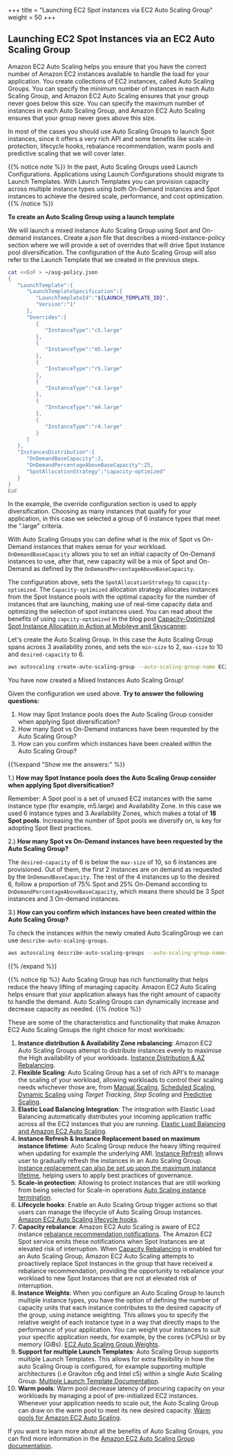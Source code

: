 +++
title = "Launching EC2 Spot instances via EC2 Auto Scaling Group"
weight = 50
+++

## Launching EC2 Spot Instances via an EC2 Auto Scaling Group

Amazon EC2 Auto Scaling helps you ensure that you have the correct number of Amazon EC2 instances available to handle the load for your application. You create collections of EC2 instances, called Auto Scaling Groups. You can specify the minimum number of instances in each Auto Scaling Group, and Amazon EC2 Auto Scaling ensures that your group never goes below this size. You can specify the maximum number of instances in each Auto Scaling Group, and Amazon EC2 Auto Scaling ensures that your group never goes above this size.

In most of the cases you should use Auto Scaling Groups to launch Spot instances, since it offers a very rich API and some benefits like scale-in protection, lifecycle hooks, rebalance recommendation, warm pools and predictive scaling that we will cover later.

{{% notice note %}}
In the past, Auto Scaling Groups used Launch Configurations. Applications using Launch Configurations should migrate to Launch Templates. With Launch Templates you can provision capacity across multiple instance types using both On-Demand instances and Spot instances to achieve the desired scale, performance, and cost optimization.
{{% /notice %}}

 **To create an Auto Scaling Group using a launch template**

We will launch a mixed instance Auto Scaling Group using Spot and On-demand instances.
Create a *json* file that describes a mixed-instance-policy section where we will provide a set of overrides that will drive Spot instance pool diversification. The configuration of the Auto Scaling Group will also refer to the Launch Template that we created in the previous steps.

```bash
cat <<EoF > ~/asg-policy.json
{
   "LaunchTemplate":{
      "LaunchTemplateSpecification":{
         "LaunchTemplateId":"${LAUNCH_TEMPLATE_ID}",
         "Version":"1"
      },
      "Overrides":[
         {
            "InstanceType":"c5.large"
         },
         {
            "InstanceType":"m5.large"
         },
         {
            "InstanceType":"r5.large"
         },
         {
            "InstanceType":"c4.large"
         },
         {
            "InstanceType":"m4.large"
         },
         {
            "InstanceType":"r4.large"
         }
      ]
   },
   "InstancesDistribution":{
      "OnDemandBaseCapacity":2,
      "OnDemandPercentageAboveBaseCapacity":25,
      "SpotAllocationStrategy":"capacity-optimized"
   }
}
EoF
```

In the example, the override configuration section is used to apply diversification. Choosing as many instances that qualify for your application, in this case we selected a group of 6 instance types that meet the ".large" criteria.

With Auto Scaling Groups you can define what is the mix of Spot vs On-Demand instances that makes sense for your workload. `OnDemandBaseCapacity` allows you to set an initial capacity of On-Demand instances to use, after that, new capacity will be a mix of Spot and On-Demand as defined by the `OnDemandPercentageAboveBaseCapacity`.

The configuration above, sets the `SpotAllocationStrategy` to `capacity-optimized`. The `Capacity-optimized` allocation strategy allocates instances from the Spot Instance pools with the optimal capacity for the number of instances that are launching, making use of real-time capacity data and optimizing the selection of spot instances used. You can read about the benefits of using `capcity-optimized` in the blog post [Capacity-Optimized Spot Instance Allocation in Action at Mobileye and Skyscanner](https://aws.amazon.com/blogs/aws/capacity-optimized-spot-instance-allocation-in-action-at-mobileye-and-skyscanner/).

Let's create the Auto Scaling Group. In this case the Auto Scaling Group spans across 3 availability zones, and sets the `min-size` to 2, `max-size` to 10 and `desired-capacity` to 6.

```bash
aws autoscaling create-auto-scaling-group --auto-scaling-group-name EC2SpotWorkshopASG --min-size 1 --max-size 10 --desired-capacity 6 --vpc-zone-identifier "${SUBNET_1},${SUBNET_2},${SUBNET_3}" --capacity-rebalance --mixed-instances-policy file://asg-policy.json
```

You have now created a Mixed Instances Auto Scaling Group!


Given the configuration we used above. **Try to answer the following questions:**

1. How may Spot Instance pools does the Auto Scaling Group consider when applying Spot
diversification?
2. How many Spot vs On-Demand instances have been requested by the Auto Scaling Group?
3. How can you confirm which instances have been created within the Auto Scaling Group?

{{%expand "Show me the answers:" %}}

1.) **How may Spot Instance pools does the Auto Scaling Group consider when applying Spot
diversification?**

Remember: A Spot pool is a set of unused EC2 instances with the same instance type (for example, m5.large) and Availability Zone. In this case we used 6 instance types and 3 Availability Zones, which makes a total of **18 Spot pools**. Increasing the number of Spot pools we diversify on, is key for adopting Spot Best practices.

2.) **How many Spot vs On-Demand instances have been requested by the Auto Scaling Group?**

The `desired-capacity` of 6 is below the `max-size` of 10, so 6 instances are provisioned.
Out of them, the first 2 instances are on demand as requested by the `OnDemandBaseCapacity`.
The rest of the 4 instances up to the desired 6, follow a proportion of 75% Spot and 25% On-Demand according to `OnDemandPercentageAboveBaseCapacity`, which means there should be 3 Spot instances and 3 On-demand instances.

3.) **How can you confirm which instances have been created within the Auto Scaling Group?**

To check the instances within the newly created Auto ScalingGroup we can use `describe-auto-scaling-groups`.

```bash
aws autoscaling describe-auto-scaling-groups --auto-scaling-group-names EC2SpotWorkshopASG
```

{{% /expand %}}

{{% notice tip %}}
Auto Scaling Group has rich functionality that helps reduce the heavy lifting of managing capacity. Amazon EC2 Auto Scaling helps ensure that your application always has the right amount of capacity to handle the demand. Auto Scaling Groups can dynamically increase and decrease capacity as needed.
{{% /notice %}}


These are some of the characteristics and functionality that make Amazon EC2 Auto Scaling Groups the right choice for most workloads:

1. **Instance distribution & Availability Zone rebalancing**: Amazon EC2 Auto Scaling Groups attempt to distribute instances evenly to maximise the High availability of your workloads.
[Instance Distribution & AZ Rebalancing](https://docs.aws.amazon.com/autoscaling/ec2/userguide/auto-scaling-benefits.html#AutoScalingBehavior.Rebalancing).
1. **Flexible Scaling**: Auto Scaling Group has a set of rich API's to manage the scaling of your workload, allowing workloads to control their scaling needs whichever those are, from [Manual Scaling](https://docs.aws.amazon.com/autoscaling/ec2/userguide/as-manual-scaling.html), [Scheduled Scaling](https://docs.aws.amazon.com/autoscaling/ec2/userguide/schedule_time.html), [Dynamic Scaling](https://docs.aws.amazon.com/autoscaling/ec2/userguide/as-scale-based-on-demand.html) using *Target Tracking*, *Step Scaling* and [Predictive Scaling](https://docs.aws.amazon.com/autoscaling/ec2/userguide/ec2-auto-scaling-predictive-scaling.html).
1. **Elastic Load Balancing Integration**: The integration with Elastic Load Balancing automatically distributes your incoming application traffic across all the EC2 instances that you are running. [Elastic Load Balancing and Amazon EC2 Auto Scaling](https://docs.aws.amazon.com/autoscaling/ec2/userguide/autoscaling-load-balancer.html).
1. **Instance Refresh & Instance Replacement based on maximum instance lifetime**: Auto Scaling Group reduce the heavy lifting required when updating for example the underlying AMI. [Instance Refresh](https://docs.aws.amazon.com/autoscaling/ec2/userguide/asg-instance-refresh.html) allows user to gradually refresh the instances in an Auto Scaling Group. [Instance replacement can also be set up upon the maximum instance lifetime](https://docs.aws.amazon.com/autoscaling/ec2/userguide/asg-max-instance-lifetime.html), helping users to apply best practices of governance.
1. **Scale-in protection**: Allowing to protect instances that are still working from being selected for Scale-in operations [Auto Scaling instance termination](https://docs.aws.amazon.com/autoscaling/ec2/userguide/as-instance-termination.html).
1. **Lifecycle hooks**: Enable an Auto Scaling Group trigger actions so that users can manage the lifecycle of Auto Scaling Group instances. [Amazon EC2 Auto Scaling lifecycle hooks](https://docs.aws.amazon.com/autoscaling/ec2/userguide/lifecycle-hooks.html).
1. **Capacity rebalance**: Amazon EC2 Auto Scaling is aware of EC2 instance [rebalance recommendation notifications](https://docs.aws.amazon.com/AWSEC2/latest/UserGuide/rebalance-recommendations.html). The Amazon EC2 Spot service emits these notifications when Spot Instances are at elevated risk of interruption. When [Capacity Rebalancing](https://docs.aws.amazon.com/autoscaling/ec2/userguide/capacity-rebalance.html) is enabled for an Auto Scaling Group, Amazon EC2 Auto Scaling attempts to proactively replace Spot Instances in the group that have received a rebalance recommendation, providing the opportunity to rebalance your workload to new Spot Instances that are not at elevated risk of interruption.
1. **Instance Weights**: When you configure an Auto Scaling Group to launch multiple instance types, you have the option of defining the number of capacity units that each instance contributes to the desired capacity of the group, using instance weighting. This allows you to specify the relative weight of each instance type in a way that directly maps to the performance of your application. You can weight your instances to suit your specific application needs, for example, by the cores (vCPUs) or by memory (GiBs). [EC2 Auto Scaling Group Weights](https://docs.aws.amazon.com/autoscaling/ec2/userguide/asg-instance-weighting.html).
1. **Support for multiple Launch Templates**: Auto Scaling Group supports multiple Launch Templates. This allows for extra flexibility in how the auto Scaling Group is configured, for example supporting multiple architectures (i.e Graviton c6g and Intel c5) within a single Auto Scaling Group. [Multiple Launch Template Documentation](https://docs.aws.amazon.com/autoscaling/ec2/userguide/asg-launch-template-overrides.html).
1. **Warm pools**: Warm pool decrease latency of procuring capacity on your workloads by managing a pool of pre-initialized EC2 instances. Whenever your application needs to scale out, the Auto Scaling Group can draw on the warm pool to meet its new desired capacity. [Warm pools for Amazon EC2 Auto Scaling](https://docs.aws.amazon.com/autoscaling/ec2/userguide/ec2-auto-scaling-warm-pools.html).

If you want to learn more about all the benefits of Auto Scaling Groups, you can find more information in the [Amazon EC2 Auto Scaling Group documentation](https://docs.aws.amazon.com/autoscaling/ec2/userguide/what-is-amazon-ec2-auto-scaling.html).
